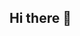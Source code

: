 ## Hi there 👋

<!--
**quyet549/quyet549** is a ✨ _special_ ✨ repository because its `README.md` (this file) appears on your GitHub profile.


